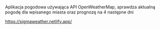 Aplikacja pogodowa używająca API OpenWeatherMap, sprawdza aktualną pogodę dla wpisanego miasta oraz prognozę na 4 następne dni

https://sigmaweather.netlify.app/
